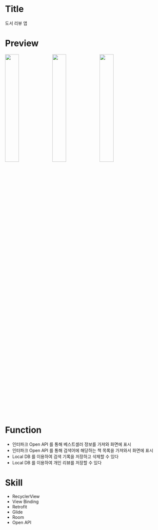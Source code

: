 # Title
도서 리뷰 앱

# Preview
<img src="https://user-images.githubusercontent.com/74343321/132800142-b8c52d62-7311-4e9d-8c3d-6598ff8a5f77.png" width="30%"/> <img src="https://user-images.githubusercontent.com/74343321/132800170-3c196bed-84bc-41d4-9691-045d5681cb52.png" width="30%"/> <img src="https://user-images.githubusercontent.com/74343321/132800461-b324beff-b7db-49ea-9a05-1d0f289193c3.png" width="30%"/>

# Function
 * 인터파크 Open API 를 통해 베스트셀러 정보를 가져와 화면에 표시
 * 인터파크 Open API 를 통해 검색어에 해당하는 책 목록을 가져와서 화면에 표시
 * Local DB 를 이용하여 검색 기록을 저장하고 삭제할 수 있다
 * Local DB 를 이용하여 개인 리뷰를 저장할 수 있다

# Skill
 * RecyclerView
 * View Binding
 * Retrofit
 * Glide
 * Room
 * Open API

